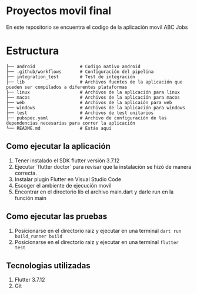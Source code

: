 # Proyectos movil final

En este repositorio se encuentra el codigo de la aplicación movil ABC Jobs

# Estructura
````
├── android                 # Codigo nativo android
├── .github/workflows       # Configuración del pipelina
├── integration_test        # Test de integración
├── lib                     # Archivos fuentes de la aplicación que pueden ser compilados a diferentes plataformas 
├── linux                   # Archivos de la aplicación para linux
├── macos                   # Archivos de la aplicación para macos
├── web                     # Archivos de la aplicaión para web
├── windows                 # Archivos de la aplicación para windows
├── test                    # Archivos de test unitarios
├── pubspec.yaml            # Archivo de configuración de las dependencias necesarias para correr la aplicación
└── README.md               # Estás aquí
````


## Como ejecutar la aplicación 
1. Tener instalado el SDK flutter versión 3.7.12
2. Ejecutar ´flutter doctor´ para revisar que la instalación se hizó de manera correcta.
3. Instalar plugin Flutter en Visual Studio Code
4. Escoger el ambiente de ejecución movil
5. Encontrar en el directorio lib el archivo main.dart y darle run en la función main


## Como ejecutar las pruebas
1. Posicionarse en el directorio raiz y ejecutar en una terminal `dart run build_runner build`
2. Posicionarse en el directorio raiz y ejecutar en una terminal `flutter test`


## Tecnologias utilizadas
1. Flutter 3.7.12
3. Git
